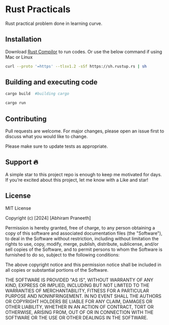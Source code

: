 # Rust Practicals

Rust practical problem done in learning curve.

## Installation

Download [Rust Compilor](https://www.rust-lang.org/tools/install) to run codes.
Or use the below command if using Mac or Linux

```bash
curl --proto '=https' --tlsv1.2 -sSf https://sh.rustup.rs | sh
```

## Building and executing code

```bash
cargo build  #building cargo 
```
```bash
cargo run
```

## Contributing

Pull requests are welcome. For major changes, please open an issue first
to discuss what you would like to change.

Please make sure to update tests as appropriate.

## Support 🔥

A simple star to this project repo is enough to keep me motivated for days. If you’re excited about this project, let me know with a Like and star!


## License

MIT License

Copyright (c) [2024] [Abhiram Praneeth]

Permission is hereby granted, free of charge, to any person obtaining a copy
of this software and associated documentation files (the "Software"), to deal
in the Software without restriction, including without limitation the rights
to use, copy, modify, merge, publish, distribute, sublicense, and/or sell
copies of the Software, and to permit persons to whom the Software is
furnished to do so, subject to the following conditions:

The above copyright notice and this permission notice shall be included in all
copies or substantial portions of the Software.

THE SOFTWARE IS PROVIDED "AS IS", WITHOUT WARRANTY OF ANY KIND, EXPRESS OR
IMPLIED, INCLUDING BUT NOT LIMITED TO THE WARRANTIES OF MERCHANTABILITY,
FITNESS FOR A PARTICULAR PURPOSE AND NONINFRINGEMENT. IN NO EVENT SHALL THE
AUTHORS OR COPYRIGHT HOLDERS BE LIABLE FOR ANY CLAIM, DAMAGES OR OTHER
LIABILITY, WHETHER IN AN ACTION OF CONTRACT, TORT OR OTHERWISE, ARISING FROM,
OUT OF OR IN CONNECTION WITH THE SOFTWARE OR THE USE OR OTHER DEALINGS IN THE
SOFTWARE.
